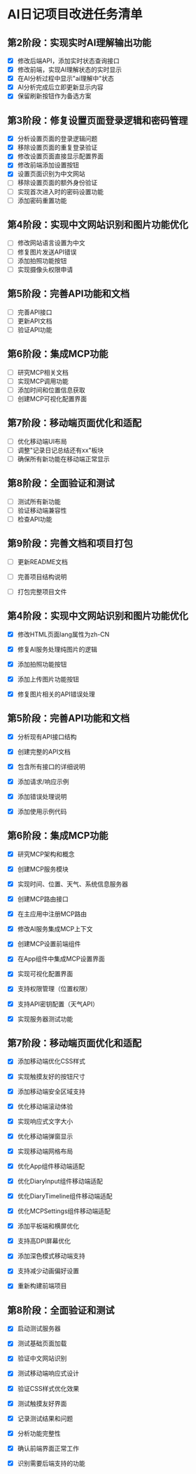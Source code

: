 # AI日记项目改进任务清单

## 第2阶段：实现实时AI理解输出功能
- [x] 修改后端API，添加实时状态查询接口
- [x] 修改前端，实现AI理解状态的实时显示
- [x] 在AI分析过程中显示"ai理解中"状态
- [x] AI分析完成后立即更新显示内容
- [x] 保留刷新按钮作为备选方案

## 第3阶段：修复设置页面登录逻辑和密码管理
- [x] 分析设置页面的登录逻辑问题
- [x] 移除设置页面的重复登录验证
- [x] 修改设置页面直接显示配置界面
- [x] 修改前端添加设置按钮
- [x] 设置页面识别为中文网站
- [ ] 移除设置页面的额外身份验证
- [ ] 实现首次进入时的密码设置功能
- [ ] 添加密码重置功能

## 第4阶段：实现中文网站识别和图片功能优化
- [ ] 修改网站语言设置为中文
- [ ] 修复图片发送API错误
- [ ] 添加拍照功能按钮
- [ ] 实现摄像头权限申请

## 第5阶段：完善API功能和文档
- [ ] 完善API接口
- [ ] 更新API文档
- [ ] 验证API功能

## 第6阶段：集成MCP功能
- [ ] 研究MCP相关文档
- [ ] 实现MCP调用功能
- [ ] 添加时间和位置信息获取
- [ ] 创建MCP可视化配置界面

## 第7阶段：移动端页面优化和适配
- [ ] 优化移动端UI布局
- [ ] 调整"记录日记总结还有xx"板块
- [ ] 确保所有新功能在移动端正常显示

## 第8阶段：全面验证和测试
- [ ] 测试所有新功能
- [ ] 验证移动端兼容性
- [ ] 检查API功能

## 第9阶段：完善文档和项目打包
- [ ] 更新README文档
- [ ] 完善项目结构说明
- [ ] 打包完整项目文件


## 第4阶段：实现中文网站识别和图片功能优化
- [x] 修改HTML页面lang属性为zh-CN
- [x] 修复AI服务处理纯图片的逻辑
- [x] 添加拍照功能按钮
- [x] 添加上传图片功能按钮
- [x] 修复图片相关的API错误处理



## 第5阶段：完善API功能和文档
- [x] 分析现有API接口结构
- [x] 创建完整的API文档
- [x] 包含所有接口的详细说明
- [x] 添加请求/响应示例
- [x] 添加错误处理说明
- [x] 添加使用示例代码


## 第6阶段：集成MCP功能
- [x] 研究MCP架构和概念
- [x] 创建MCP服务模块
- [x] 实现时间、位置、天气、系统信息服务器
- [x] 创建MCP路由接口
- [x] 在主应用中注册MCP路由
- [x] 修改AI服务集成MCP上下文
- [x] 创建MCP设置前端组件
- [x] 在App组件中集成MCP设置界面
- [x] 实现可视化配置界面
- [x] 支持权限管理（位置权限）
- [x] 支持API密钥配置（天气API）
- [x] 实现服务器测试功能



## 第7阶段：移动端页面优化和适配
- [x] 添加移动端优化CSS样式
- [x] 实现触摸友好的按钮尺寸
- [x] 添加移动端安全区域支持
- [x] 优化移动端滚动体验
- [x] 实现响应式文字大小
- [x] 优化移动端弹窗显示
- [x] 实现移动端网格布局
- [x] 优化App组件移动端适配
- [x] 优化DiaryInput组件移动端适配
- [x] 优化DiaryTimeline组件移动端适配
- [x] 优化MCPSettings组件移动端适配
- [x] 添加平板端和横屏优化
- [x] 支持高DPI屏幕优化
- [x] 添加深色模式移动端支持
- [x] 支持减少动画偏好设置
- [x] 重新构建前端项目


## 第8阶段：全面验证和测试
- [x] 启动测试服务器
- [x] 测试基础页面加载
- [x] 验证中文网站识别
- [x] 测试移动端响应式设计
- [x] 验证CSS样式优化效果
- [x] 测试触摸友好界面
- [x] 记录测试结果和问题
- [x] 分析功能完整性
- [x] 确认前端界面正常工作
- [x] 识别需要后端支持的功能


